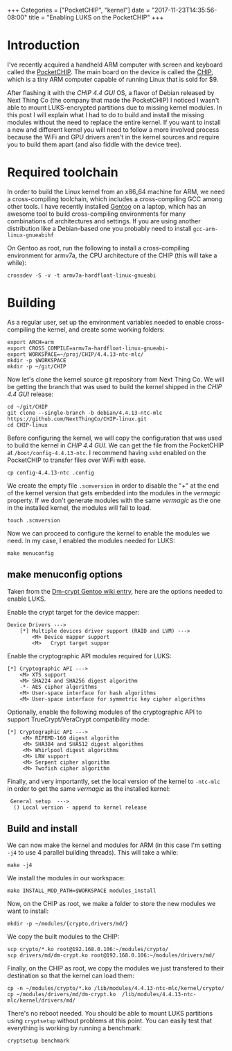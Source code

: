 +++
Categories = ["PocketCHIP", "kernel"]
date = "2017-11-23T14:35:56-08:00"
title = "Enabling LUKS on the PocketCHIP"
+++

# Introduction

I've recently acquired a handheld ARM computer with screen and keyboard called
the [PocketCHIP](https://getchip.com/pages/pocketchip).  The main board on the
device is called the [CHIP](https://getchip.com/pages/chip), which is a tiny
ARM computer capable of running Linux that is sold for $9.

After flashing it with the *CHIP 4.4 GUI* OS, a flavor of Debian released by
Next Thing Co (the company that made the PocketCHIP)  I noticed I wasn't able
to mount LUKS-encrypted partitions due to missing kernel modules.  In this post
I will explain what I had to do to build and install the missing modules
without the need to replace the entire kernel.  If you want to install a new
and different kernel you will need to follow a more involved process because
the WiFi and GPU drivers aren't in the kernel sources and require you to build
them apart (and also fiddle with the device tree).

# Required toolchain

In order to build the Linux kernel from an x86_64 machine for ARM, we need a
cross-compiling toolchain, which includes a cross-compiling GCC among other
tools.  I have recently installed [Gentoo](https://www.gentoo.org/) on a
laptop, which has an awesome tool to build cross-compiling environments for
many combinations of architectures and settings.  If you are using another
distribution like a Debian-based one you probably need to install
`gcc-arm-linux-gnueabihf`

On Gentoo as root, run the following to install a cross-compiling environment
for armv7a, the CPU architecture of the CHIP (this will take a while):
```
crossdev -S -v -t armv7a-hardfloat-linux-gnueabi
```

# Building

As a regular user, set up the environment variables needed to enable
cross-compiling the kernel, and create some working folders:
```
export ARCH=arm
export CROSS_COMPILE=armv7a-hardfloat-linux-gnueabi-
export WORKSPACE=~/proj/CHIP/4.4.13-ntc-mlc/
mkdir -p $WORKSPACE
mkdir -p ~/git/CHIP
```

Now let's clone the kernel source git repository from Next Thing Co.  We will
be getting the branch that was used to build the kernel shipped in the *CHIP
4.4 GUI* release:
```
cd ~/git/CHIP
git clone --single-branch -b debian/4.4.13-ntc-mlc https://github.com/NextThingCo/CHIP-linux.git
cd CHIP-linux
```

Before configuring the kernel, we will copy the configuration that was used to
build the kernel in *CHIP 4.4 GUI*.  We can get the file from the PocketCHIP at
`/boot/config-4.4.13-ntc`.  I recommend having `sshd` enabled on the PocketCHIP
to transfer files over WiFi with ease.
```
cp config-4.4.13-ntc .config
```

We create the empty file `.scmversion` in order to disable the "+" at the end
of the kernel version that gets embedded into the modules in the *vermagic*
property.  If we don't generate modules with the same *vermagic* as the one in
the installed kernel, the modules will fail to load.
```
touch .scmversion
```

Now we can proceed to configure the kernel to enable the modules we need.  In
my case, I enabled the modules needed for LUKS:
```
make menuconfig
```

## make menuconfig options

Taken from the [Dm-crypt Gentoo wiki
entry](https://wiki.gentoo.org/wiki/Dm-crypt), here are the options needed to
enable LUKS.

Enable the crypt target for the device mapper:
```
Device Drivers --->
    [*] Multiple devices driver support (RAID and LVM) --->
        <M> Device mapper support
        <M>   Crypt target suppor
```

Enable the cryptographic API modules required for LUKS:
```
[*] Cryptographic API --->
    <M> XTS support
    <M> SHA224 and SHA256 digest algorithm
    -*- AES cipher algorithms
    <M> User-space interface for hash algorithms
    <M> User-space interface for symmetric key cipher algorithms
```

Optionally, enable the following modules of the cryptographic API to support
TrueCrypt/VeraCrypt compatibility mode:
```
[*] Cryptographic API ---> 
     <M> RIPEMD-160 digest algorithm 
     <M> SHA384 and SHA512 digest algorithms 
     <M> Whirlpool digest algorithms 
     <M> LRW support 
     <M> Serpent cipher algorithm 
     <M> Twofish cipher algorithm
```

Finally, and very importantly, set the local version of the kernel to
`-ntc-mlc` in order to get the same *vermagic* as the installed kernel:
```
 General setup  --->
  () Local version - append to kernel release
```

## Build and install

We can now make the kernel and modules for ARM (in this case I'm setting `-j4`
to use 4 parallel building threads).  This will take a while:
```
make -j4
```

We install the modules in our workspace:
```
make INSTALL_MOD_PATH=$WORKSPACE modules_install
```

Now, on the CHIP as root, we make a folder to store the new modules we want to install:
```
mkdir -p ~/modules/{crypto,drivers/md/}
```

We copy the built modules to the CHIP:
```
scp crypto/*.ko root@192.168.0.106:~/modules/crypto/
scp drivers/md/dm-crypt.ko root@192.168.0.106:~/modules/drivers/md/
```

Finally, on the CHIP as root, we copy the modules we just transfered to their
destination so that the kernel can load them:
```
cp -n ~/modules/crypto/*.ko /lib/modules/4.4.13-ntc-mlc/kernel/crypto/
cp ~/modules/drivers/md/dm-crypt.ko  /lib/modules/4.4.13-ntc-mlc/kernel/drivers/md/
```

There's no reboot needed.  You should be able to mount LUKS partitions using
`cryptsetup` without problems at this point.  You can easily test that everything is working by running a benchmark:
```
cryptsetup benchmark
```
